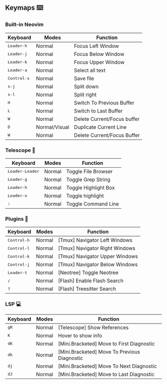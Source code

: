 ## Keymaps ⌨️
### Built-in Neovim

| Keyboard            | Modes  | Function           |
|---------------------|--------|--------------------|
| <kbd>Leader-h</kbd> | Normal | Focus Left Window  |
| <kbd>Leader-j</kbd> | Normal | Focus Below Window |
| <kbd>Leader-k</kbd> | Normal | Focus Upper Window |
| <kbd>Leader-a</kbd> | Normal | Select all text    |
| <kbd>Control-s</kbd>| Normal | Save file          |
| <kbd>s-j</kbd> | Normal | Split down |
| <kbd>s-l</kbd> | Normal | Split right |
| <kbd>H</kbd> | Normal | Switch To Previous Buffer |
| <kbd>L</kbd> | Normal | Switch to Last Buffer |
| <kbd>W</kbd> | Normal | Delete Current/Focus buffer |
| <kbd>D</kbd> | Normal/Visual | Duplicate Current Line |
| <kbd>W</kbd> | Normal | Delete Current/Focus Buffer |


### Telescope 🔭 

| Keyboard            | Modes  | Function           |
|---------------------|--------|--------------------|
| <kbd>Leader-Leader</kbd> | Normal | Toggle File Browser |
| <kbd>Leader-g</kbd> | Normal | Toggle Grep String |
| <kbd>Leader-h</kbd> | Normal | Toggle Highlight Box|
| <kbd>Leader-o</kbd> | Normal | Toggle highlight |
| <kbd>:</kbd> | Normal | Toggle Command Line |

### Plugins 🔧

| Keyboard            | Modes  | Function           |
|---------------------|--------|--------------------|
| <kbd>Control-h</kbd> | Normal | [Tmux] Navigator Left Windows |
| <kbd>Control-l</kbd> | Normal | [Tmux] Navigator Right Windows |
| <kbd>Control-k</kbd> | Normal | [Tmux] Navigator Upper Windows |
| <kbd>Control-j</kbd> | Normal | [Tmux] Navigator Below Windows |
| <kbd>Leader-t</kbd> | Normal | [Neotree] Toggle Neotree |
| <kbd>/</kbd> | Normal | [Flash] Enable Flash Search|
| <kbd>?</kbd> | Normal | [Flash] Treesitter Search |

### LSP 💻 

| Keyboard            | Modes  | Function           |
|---------------------|--------|--------------------|
| <kbd>gR</kbd> | Normal | [Telescope] Show References |
| <kbd>K</kbd> | Normal | Hover to show info |
| <kbd>dK</kbd> | Normal |[Mini.Bracketed] Move to First Diagnostic |
| <kbd>dk</kbd> | Normal |[Mini.Bracketed] Move To Previous Diagnostic |
| <kbd>dj</kbd> | Normal |[Mini.Bracketed] Move To Next Diagnostic|
| <kbd>dJ</kbd> | Normal |[Mini.Bracketed] Move to Last Diagnostic|



